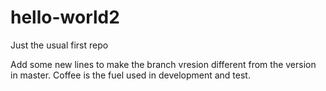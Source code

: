 # hello-world2
Just the usual first repo

Add some new lines to make the branch vresion different from the version in master.
Coffee is the fuel used in development and test.
